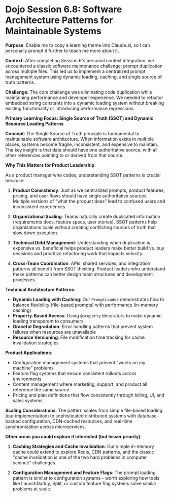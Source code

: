 # Dojo Session 6.8: Software Architecture Patterns for Maintainable Systems

**Purpose**: Enable me to copy a learning theme into Claude.ai, so I can personally prompt it further to teach me more about it.

**Context**: After completing Session 6's personal context integration, we encountered a classic software maintenance challenge: prompt duplication across multiple files. This led us to implement a centralized prompt management system using dynamic loading, caching, and single source of truth patterns.

**Challenge**: The core challenge was eliminating code duplication while maintaining performance and developer experience. We needed to refactor embedded string constants into a dynamic loading system without breaking existing functionality or introducing performance regressions.

**Primary Learning Focus: Single Source of Truth (SSOT) and Dynamic Resource Loading Patterns**

**Concept**: The Single Source of Truth principle is fundamental to maintainable software architecture. When information exists in multiple places, systems become fragile, inconsistent, and expensive to maintain. The key insight is that data should have one authoritative source, with all other references pointing to or derived from that source.

**Why This Matters for Product Leadership**:

As a product manager who codes, understanding SSOT patterns is crucial because:

1. **Product Consistency**: Just as we centralized prompts, product features, pricing, and user flows should have single authoritative sources. Multiple versions of "what the product does" lead to confused users and inconsistent experiences.

2. **Organizational Scaling**: Teams naturally create duplicated information (requirements docs, feature specs, user stories). SSOT patterns help organizations scale without creating conflicting sources of truth that slow down execution.

3. **Technical Debt Management**: Understanding when duplication is expensive vs. beneficial helps product leaders make better build vs. buy decisions and prioritize refactoring work that impacts velocity.

4. **Cross-Team Coordination**: APIs, shared services, and integration patterns all benefit from SSOT thinking. Product leaders who understand these patterns can better design team structures and development processes.

**Technical Architecture Patterns**:

- **Dynamic Loading with Caching**: Our `PromptLoader` demonstrates how to balance flexibility (file-based prompts) with performance (in-memory caching)
- **Property-Based Access**: Using `@property` decorators to make dynamic loading transparent to consumers
- **Graceful Degradation**: Error handling patterns that prevent system failures when resources are unavailable
- **Resource Versioning**: File modification time tracking for cache invalidation strategies

**Product Applications**:
- Configuration management systems that prevent "works on my machine" problems
- Feature flag systems that ensure consistent rollouts across environments
- Content management where marketing, support, and product all reference the same source
- Pricing and plan definitions that flow consistently through billing, UI, and sales systems

**Scaling Considerations**:
The pattern scales from simple file-based loading (our implementation) to sophisticated distributed systems with database-backed configuration, CDN-cached resources, and real-time synchronization across microservices.

**Other areas you could explore if interested (but lesser priority)**:

1. **Caching Strategies and Cache Invalidation**: Our simple in-memory cache could extend to explore Redis, CDN patterns, and the classic "cache invalidation is one of the two hard problems in computer science" challenges.

2. **Configuration Management and Feature Flags**: The prompt loading pattern is similar to configuration systems - worth exploring how tools like LaunchDarkly, Split, or custom feature flag systems solve similar problems at scale.